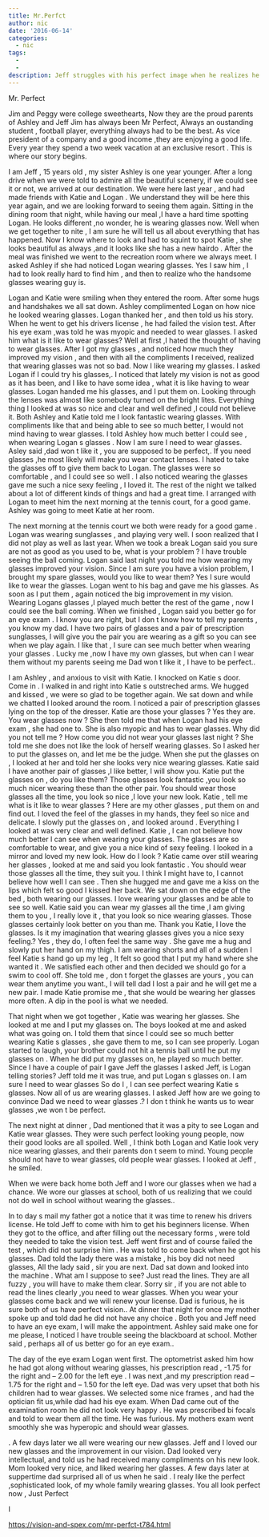 ```yaml
---
title: Mr.Perfct
author: nic
date: '2016-06-14'
categories:
  - nic
tags:
  - 
  - 
description: Jeff struggles with his perfect image when he realizes he may need glasses like his friend Logan.
---
```

Mr.  Perfect

Jim and Peggy were college sweethearts, 
Now they are the proud parents of Ashley and Jeff
Jim has always been Mr Perfect,
Always  an oustanding student , football player, everything always  had to be the best.
As vice president of a company and a good income ,they are  enjoying  a good life.
Every year they spend a two week vacation at an exclusive resort .
This is where our story begins.

I am Jeff , 15 years old , my sister Ashley is one year younger.
After a long drive when we were told to admire all the  beautiful scenery, if we could see it or not,
we arrived at our destination.
We were here last year , and had made friends with Katie and Logan .
We understand  they will be  here this year again, and we are looking forward to seeing them again.
Sitting in the dining room that night,  while having our meal ,I have a hard time spotting  Logan.
He looks different ,no wonder,  he is  wearing glasses now. 
Well when we get together to nite , I am sure he will tell us  all about everything that has happened.
Now I know where to look and had to squint  to spot Katie , she looks beautiful as always ,and  it looks like  she has  a new hairdo  .
After the meal was finished we went to the recreation room where we always meet.
I asked Ashley if she had noticed Logan wearing glasses.
Yes I saw him , I had to look really hard  to find him , and then  to realize who the handsome  glasses wearing guy is.

 Logan and Katie  were smiling when they entered the room.
After some hugs and handshakes we all  sat down.
Ashley complimented Logan on how nice he looked wearing glasses.
Logan thanked her , and  then told us his story.
When he went to get his drivers license , he had failed the vision test.
After his eye exam ,was told he was myopic and needed to wear glasses.
 I asked him what is it  like to wear glasses? 
 Well at first  ,I  hated the thought of having to wear glasses.
After I got my glasses ,  and noticed how  much they   improved my  vision , and  then with  all  the compliments I received, realized  that wearing glasses was not so bad.
Now I like wearing my glasses.
I  asked Logan if I could try his glasses,.
I noticed  that  lately my vision is not as good as it has been, and  I like to have some idea , what it is like having to  wear glasses.
Logan handed me his glasses, and I put them on.
Looking through the lenses was almost like somebody turned  on  the bright lites.
Everything thing I looked at was so nice and  clear and well defined ,I could not believe it.
Both Ashley and Katie told me I look fantastic wearing glasses.
With compliments like that and being able to see so much better, 
 I would not  mind having to wear glasses.
I told Ashley how much better  I could see , when wearing Logan s  glasses .
Now I am sure  I need to wear glasses.
Asley said ,dad won t  like it , you are supposed to be perfect,.
If you need glasses ,he most likely will make you  wear contact lenses.
I hated to take the glasses off to give them back to Logan.
The glasses were so comfortable , and I  could see so well  .
I also noticed wearing the glasses gave me such a nice sexy feeling , I loved it.
The rest of the night we talked about a lot of  different kinds of things and had a great time.
I arranged with  Logan to  meet him  the next morning  at the tennis court, for a good game.
Ashley was going  to meet Katie at her room.

The next morning at the tennis court we  both were ready for a good game .
Logan was wearing  sunglasses , and playing very well.
I soon realized that I   did not play as well as last  year.
When we took a break Logan said  you sure are  not as good as you used to be,  what is your problem ?
I have  trouble seeing the ball coming.
Logan said last night you told me how  wearing my  glasses  improved your vision. 
Since I am sure  you have a vision problem,  I brought my spare glasses, would you like to wear them?
Yes I sure would like to  wear  the glasses.
Logan went to his bag and gave me his glasses.
As soon as I put them , again noticed the  big  improvement in my vision.
 Wearing Logans glasses ,I played much better the rest of the game , now I could see the ball coming.
When we finished , Logan said you better go for an eye exam .
I know you are right, but I don t know  how to tell my parents , you know my dad.
I have two pairs of glasses and  a pair of prescription sunglasses, I will give you the pair you are  wearing as a gift so you can see when we play again.
I like that ,  I  sure  can see much better  when wearing your  glasses .
Lucky me ,now I have my own glasses, but when can I  wear them without my parents seeing me
Dad won t like it , I have to be perfect..

I am Ashley , and anxious to visit with  Katie.
I knocked on Katie s door.
Come in .
I walked in and right into Katie s outstreched arms.
We hugged and kissed , we were so glad to be together again.
We sat down and while we chatted I looked around the room.
I noticed  a pair of prescription glasses lying on the top of the dresser.
Katie are those your glasses ?
Yes they are.
You wear glasses now ?
She then told me that when Logan had his eye exam , she had one to.
She is also  myopic and has to wear glasses.
Why did you not tell me ? 
How come you did not wear your glasses last night ?
She told me she  does not like the look of herself wearing glasses.
So I asked her to put the glasses on, and let me be the judge.
When she put the glasses on , I looked at her and told her  she looks very nice wearing glasses.
Katie said I have another pair of glasses ,I like better, I will show you.
Katie put the glasses on , do you like them?
Those glasses look fantastic ,you look so much nicer wearing these than the other pair.
You should wear those glasses all the time, you look so nice ,I love your new look.
Katie , tell me what is it like to wear glasses ?
Here are my  other  glasses , put them on and find out.
I loved the feel of the glasses in my hands, they feel  so nice and  delicate.
I slowly put the glasses  on , and looked around .
Everything I looked at was very  clear and well defined.
Katie , I can  not believe how much better I can  see when  wearing your  glasses.
The glasses are  so   comfortable to wear, and give you  a nice kind of sexy feeling.
 I looked in a mirror and  loved my new look.
How do I look ?
Katie came over still wearing her glasses , looked at me and said  you look fantastic .
You should wear those  glasses all the time, they suit you.
I think I  might have  to, I cannot believe how well I can see . 
Then she hugged me and gave me a kiss on the lips which felt so good I kissed her back.
We sat down on the edge of the bed , both wearing our glasses.
I love wearing your glasses and be able to see so well.
 Katie said you  can wear my  glasses all the time ,I am giving them to you , 
I really love it ,  that you look so nice  wearing glasses.
Those glasses certainly look better on you than me.
Thank you Katie, I love the glasses.
 Is it my imagination   that  wearing  glasses gives  you  a  nice sexy feeling.?
Yes , they do, I often feel the same way .
 She gave me a hug and  slowly put her hand on my thigh.
I am wearing shorts and all of a sudden I feel Katie s hand go up my leg ,
It  felt so good that I put my hand where she wanted it .
We satisfied each other and then decided we should go for a swim to cool off.
She told me , don t forget  the glasses are yours  , you can wear them anytime  you want.,
I will tell dad I lost a pair and he will get me a new pair.
I made Katie  promise me , that  she would be wearing  her glasses more often. 
A  dip in the pool is what we needed.

That night when we got together , Katie was wearing her glasses.
She looked at me and I put my glasses on.
The boys looked at me and asked what was going on.
I told them that since I could see so much better wearing Katie s glasses ,
she gave them to me, so I can see properly.
Logan started to laugh, your brother could not hit a tennis ball until he put my glasses on .
When he did  put my glasses on, he played  so much better.
Since I have a couple of pair I gave Jeff the glasses
I asked Jeff, is Logan telling stories?
Jeff told me it was true, and put Logan s glasses on.
I am  sure I  need to wear glasses 
So do I , I can see perfect wearing Katie s glasses.
Now  all of us are  wearing glasses.
I asked Jeff how are we going to convince Dad we need to wear glasses  .?
I don t think he wants us to wear glasses ,we won t be perfect.

The next night at dinner , Dad mentioned that it was a pity to see Logan and Katie wear glasses.
They were such perfect looking young people, now their good looks are all spoiled.
Well , I think both  Logan  and Katie look very nice wearing glasses, and their parents don t seem to mind.
Young people should not have to wear glasses, old people wear glasses.
I looked at Jeff , he smiled.


When we were back home both Jeff and I wore our glasses when we had a chance.
We wore our glasses at school,  both of us  realizing   that we could not do well in school without wearing  the glasses..

In to day s mail my father got a notice that it was time to renew his drivers license.
He told Jeff to come with him to get his beginners license.
When they got to the office, and after filling out the necessary forms , were told they needed to take the vision test.
Jeff went first and of course failed the test , which  did not surprise him . 
He was told to come back when he got his glasses.
Dad told the lady there was a mistake , his boy did not need glasses,
All the lady said , sir  you are next.
Dad sat down and looked into the machine .
What am I suppose to see?
Just read the lines.
They are all fuzzy , you will have to make them clear.
Sorry sir , if you are not able to read the lines clearly ,you need to wear glasses.
When you wear your  glasses  come back and we will renew your license.
Dad is  furious, he is sure  both of us  have perfect vision..
At dinner that night for once my mother spoke up and told dad he did not have any choice .
Both you  and Jeff need to have an eye exam, I will make the appointment.
 Ashley said make one for me  please, I noticed I have trouble seeing the blackboard at school.
 Mother said , perhaps all of us better go for an eye exam..

The day of the eye exam Logan went first.
The optometrist asked him how he had got along without wearing glasses, his prescription read ,
-1.75 for the right and – 2.00 for the left eye .
I was  next ,and my prescription read – 1.75 for the right and – 1.50 for the left eye.
Dad was very upset that  both his children had to wear glasses.
We selected some nice frames , and had the optician fit us,while dad had his eye exam.
When Dad came out of the examination room he did not look very happy .
He was prescribed bi focals and told to wear them all the time.
He was furious.
My mothers exam went smoothly she was  hyperopic and should wear glasses.

.
A few  days later we  all were wearing our new glasses.
Jeff and I loved our new glasses and the improvement in our vision.
Dad looked very intellectual,  and told us he had  received many compliments on his new look.
Mom looked very nice, and liked wearing her glasses.
A few days later at suppertime  dad  surprised all of us when he said .
I realy like the perfect ,sophisticated look, of my whole family wearing glasses. 
You all look perfect now ,
Just Perfect





















I

https://vision-and-spex.com/mr-perfct-t784.html